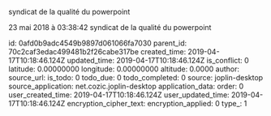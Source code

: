 syndicat de la qualité du powerpoint

23 mai 2018 à 03:38:42
syndicat de la qualité du powerpoint


id: 0afd0b9adc4549b9897d061066fa7030
parent_id: 70c2caf3edac499481b2f26cabe317be
created_time: 2019-04-17T10:18:46.124Z
updated_time: 2019-04-17T10:18:46.124Z
is_conflict: 0
latitude: 0.00000000
longitude: 0.00000000
altitude: 0.0000
author: 
source_url: 
is_todo: 0
todo_due: 0
todo_completed: 0
source: joplin-desktop
source_application: net.cozic.joplin-desktop
application_data: 
order: 0
user_created_time: 2019-04-17T10:18:46.124Z
user_updated_time: 2019-04-17T10:18:46.124Z
encryption_cipher_text: 
encryption_applied: 0
type_: 1